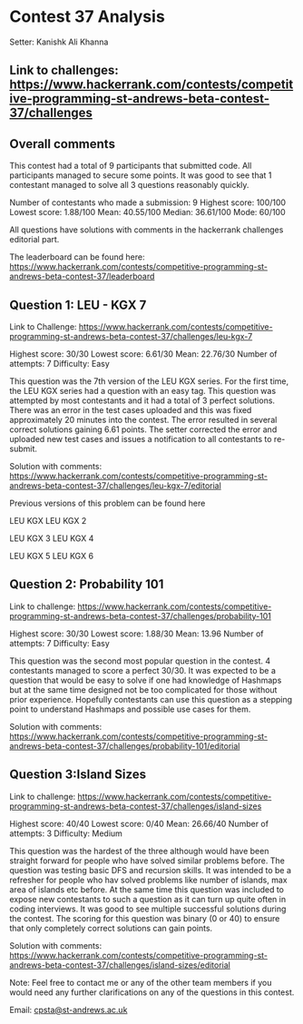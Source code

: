 # Contest 37 Analysis

Setter: Kanishk Ali Khanna

## Link to challenges: https://www.hackerrank.com/contests/competitive-programming-st-andrews-beta-contest-37/challenges

## Overall comments

This contest had a total of 9 participants that submitted code. All participants managed to secure some points. It was good to see that 1 contestant managed to solve all 3 questions reasonably quickly.

Number of contestants who made a submission: 9
Highest score: 100/100
Lowest score: 1.88/100
Mean: 40.55/100
Median: 36.61/100
Mode: 60/100

All questions have solutions with comments in the hackerrank challenges editorial part. 

The leaderboard can be found here: https://www.hackerrank.com/contests/competitive-programming-st-andrews-beta-contest-37/leaderboard

## Question 1: LEU - KGX 7

Link to Challenge: https://www.hackerrank.com/contests/competitive-programming-st-andrews-beta-contest-37/challenges/leu-kgx-7

Highest score: 30/30 
Lowest score: 6.61/30 
Mean: 22.76/30
Number of attempts: 7
Difficulty: Easy 

This question was the 7th version of the LEU KGX series. For the first time, the LEU KGX series had a question with an easy tag. This question was attempted by most contestants and it had a total of 3 perfect solutions. There was an error in the test cases uploaded and this was fixed approximately 20 minutes into the contest. The error resulted in several correct  solutions gaining 6.61 points. The setter corrected the error and uploaded new test cases and issues a notification to all contestants to re-submit. 

Solution with comments: https://www.hackerrank.com/contests/competitive-programming-st-andrews-beta-contest-37/challenges/leu-kgx-7/editorial


Previous versions of this problem can be found here 

LEU KGX											LEU KGX 2

LEU KGX 3										LEU KGX 4

LEU KGX 5               									LEU KGX 6


## Question 2: Probability 101

Link to challenge: https://www.hackerrank.com/contests/competitive-programming-st-andrews-beta-contest-37/challenges/probability-101

Highest score: 30/30 
Lowest score: 1.88/30
Mean: 13.96
Number of attempts: 7
Difficulty: Easy  

This question was the second most popular question in the contest. 4 contestants managed to score a perfect 30/30. It was expected to be a question that would be easy to solve if one had knowledge of Hashmaps but at the same time designed not be too complicated for those without prior experience. Hopefully contestants can use this question as a stepping point to understand Hashmaps and possible use cases for them. 

Solution with comments: https://www.hackerrank.com/contests/competitive-programming-st-andrews-beta-contest-37/challenges/probability-101/editorial

## Question 3:Island Sizes

Link to challenge: https://www.hackerrank.com/contests/competitive-programming-st-andrews-beta-contest-37/challenges/island-sizes

Highest score: 40/40 
Lowest score: 0/40
Mean: 26.66/40
Number of attempts: 3
Difficulty: Medium 

This question was the hardest of the three although would have been straight forward for people who have solved similar problems before. The question was testing basic DFS and recursion skills. It was intended to be a refresher for people who hav solved problems like number of islands, max area of islands etc before. At the same time this question was included to expose new contestants to such a question as it can turn up quite often in coding interviews. It was good to see multiple successful solutions during the contest. The scoring for this question was binary (0 or 40) to ensure that only completely correct solutions can gain points. 


Solution with comments: https://www.hackerrank.com/contests/competitive-programming-st-andrews-beta-contest-37/challenges/island-sizes/editorial


Note: Feel free to contact me or any of the other team members if you would need any further clarifications on any of the questions in this contest.

Email: cpsta@st-andrews.ac.uk 


